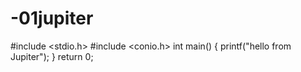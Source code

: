 # -01jupiter
#include <stdio.h>
#include <conio.h>
int main()
{
printf("hello from Jupiter");
}
return 0;
